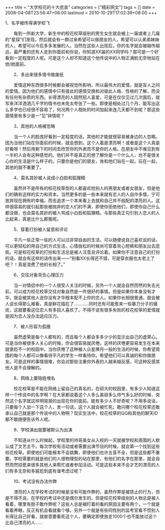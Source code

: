+++
title = "大学校花的十大悲哀"
categories = ["精彩网文"]
tags = []
date = 2008-04-08T23:56:47+08:00
lastmod = 2010-10-29T17:02:39+08:00
+++



1、名字被传得满学校飞

　　每到一所新大学，新生中的校花校草级别的男生女生就会被上一届或者上几届的“星探”们发现。然后就会有一群过来希望可以做朋友的人，希望可以认弟弟妹妹的人，希望可以今后多多发展的人。当然在这些人出现后，你的名字就会被越传越远，最严重的还有人走到你面前和你说，你知道XX届的XX同学吗？那可是一个好看到一定程度的人呢。可是这个人却不知道这个他传说中的人物正满脸无奈地站在他/她面前。


　　2、多出来很多情书做废纸

　　爱情这种东西很多时候都会被视觉所影响，所以最伟大的爱情，就是盲人之间的爱情。因为他们的感情中只有彼此的感情交换和对彼此人格、性格的了解，而没有任何有杂质的东西。长得漂亮的人固然招人喜爱，可是在仅仅见过几次面后，就写来洋洋洒洒几千字的情书也未免太夸张了一些。即使是相处过几个月，能写出这么多字也已经很不容易了，何况两个人相处的时间加起来连几天都不到呢？那这些感情里有多少是一“见”钟情呢？

　　3、其他的人格被忽略

　　当一个人的脸庞好看到一定程度的话，其他的才能就很容易被身边的人忽略。因为当他们站在你面前的时候，就会想到，这个人着是漂亮啊！或者是这个人真是好看呀！然后用剩下的时间去欣赏你的外表而不是你的人格。在朋友中不难见到有一半的人会有这种感觉的。他们并不是真正的想了解你是一个什么人，也不是很关心你的生活是什么样子的。只要你是他们的朋友，肯和他们站在一起，玩在一起，其他的就不重要了。

　　4、莫名其妙被人说成小白脸和狐狸精

　　虽然并不是所有的校花校草型的人都喜欢抢别人的男朋友或者女朋友，但是他们的确有这样的实力和资本。当然更多的是一些本来就有恋人的人自作多情，宁可放弃现在拥有的幸福，而去追求一个本来看上去就和自己并不般配的漂亮的人。这样很容易的就引起那些被抛弃的恋人们的不满，即使你拒绝他们，即使你自己什么都没做，也会莫名其妙的被人骂成小白脸和狐狸精。与那些真正勾引别人恋人的人比起来，真是比什么都冤呢。

　　5、穿着打扮被人留意和评论

　　平凡一些正常一些的人可以过非常自由的生活，可以随便说自己喜欢说的话，可以更轻松的用自己的方式生活，心情放松的时候尚可穿着背心短裤和朋友出去逛街。可是校花校草的打扮和生活总是被人注意且评论着。如果你不注意自己的打扮的话，就会有这样的话传出来——“别看XX长得还不错，可是穿衣服也太老土了吧？！真是浪费了他的长相了。”

　　6、交往对象背负心理压力

　　当一对情侣中的一个人很受人关注的时候，另外一个人就会自然而然的失去光彩。可以成为校花校草交往对象自然是一件很好的事情。但是如果你本身没有才华，就会被其他人说你没有才华根本配不上你的恋人。如果你长相很普通，就会被人说长得那么难看，真是鲜花插在了…………同时还有可能惹来一些暴力分子的骚扰，这就要看这位恋人有多招人喜欢了。不得不说有很多失败的校花校草的爱情就是因为恋人没办法适应压力。

　　7、被人形容为孤傲

　　虽然虚荣是每个人都有的，而且每个人都会多多少少的显示出自己的虚荣心。可是当你被很多人关心的时候，你会很容易就厌倦。这样的厌倦更容易发生在本来就褒贬不一的校园中。当你厌倦了这种被人众星捧月一般的生活的时候，你希望周围的每个人都可以像看待平凡的学生一样看待你。希望他们可以真诚的和你做朋友。可是这样的事情很难，你会对那些注重你外表的人越来越反感，可这种反感其他人是不会理解的。

　　8、网络上要隐姓埋名

　　校花校草是不能在网络上留自己的真名的，在硕大的校园里，有多少人知道这样一个传说中的名字啊？在大家都说着这个人多么美丽多么帅气多么好的时候，突然这个名字就这样明晃晃的出现在你的面前。能有多少人不好奇呢？不用多说话，只要每个人加一下这个人，发一句话，这个人就会被忙死。敢问哪个校花校草还敢承认自己就是那个传说中的人物啊？现实生活中，校花校草的QQ和其他的聊天ID都不敢随便告诉外人呢。

　　9、学校演出就要被默认为出演

　　不知道从什么时候起，学校里的帅哥美女从入校的一天就被学校和周围的人默认成了文艺主干。每次学校有活动或者需要出演节目的时候，就会第一个找到这些校花校草。即使他们可能根本不会跳舞，即使他们也许五音不全，但是这些都不重要。学校需要的就是他们的人很物理型的站在那里，有他们的名字在那里，就会自然而然招惹来很多其他人来帮忙或者参加活动。可是这些本来不会才艺的漂亮的人们有多无奈和多尴尬到底有谁考虑过呢？

　　10、考试没有办法作弊

　　漂亮的人在学校考试的时候是没有可能作弊的，虽然作弊是被禁止的行为，但是不得不说，在学校的考试中还是偶尔发生的。但是校花校草级别的人物总是被人看着，哪里有胆子敢作弊呢？这些人总是被盯着的看的原因主要有两个，一个就是看着养眼，反正有机会看就看个够。另外一个就是有些同性别的监考官看不惯别人长得比自己好看，就故意要看死这个人，要确定即使放走1000个也不能放过这个比自己漂亮的人……